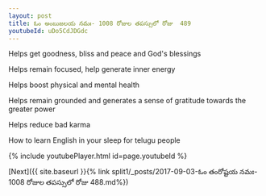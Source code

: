 ```yaml
---
layout: post
title: ఓం అంబుజలయ నమః- 1008 రోజుల తపస్సులో రోజు  489
youtubeId: uDo5CdJDGdc
---
```

 
 
Helps get goodness, bliss and peace and God's blessings
 
Helps remain focused, help generate inner energy 
 
Helps boost physical and mental health 
 
Helps remain grounded and generates a sense of gratitude towards the greater power 
 
Helps reduce bad karma
 
How to learn English in your sleep for telugu people
 
 
 
 


{% include youtubePlayer.html id=page.youtubeId %}
 
[Next]({{ site.baseurl }}{% link split1/_posts/2017-09-03-ఓం తంరోష్టయ నమః- 1008 రోజుల తపస్సులో రోజు  488.md%})
 
